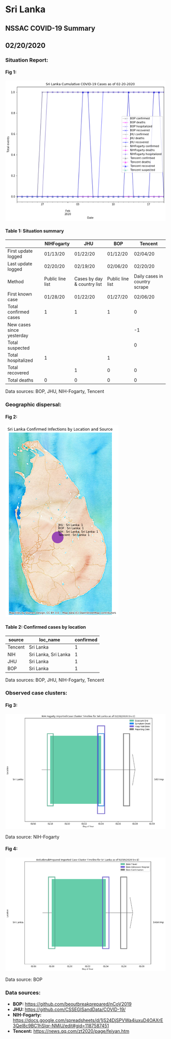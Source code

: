 # Sri Lanka
## NSSAC COVID-19 Summary
## 02/20/2020



### Situation Report:
#### Fig 1:
![Sri Lanka cases](../merged_histories/Sri_Lanka_merged_histories.png)

#### Table 1: Situation summary


|                           | NIHFogarty       | JHU                         | BOP              | Tencent                       |
|---------------------------|------------------|-----------------------------|------------------|-------------------------------|
| First update logged       | 01/13/20         | 01/22/20                    | 01/12/20         | 02/04/20                      |
| Last update logged        | 02/20/20         | 02/19/20                    | 02/06/20         | 02/20/20                      |
| Method                    | Public line list | Cases by day & country list | Public line list | Daily cases in country scrape |
| First known case          | 01/28/20         | 01/22/20                    | 01/27/20         | 02/06/20                      |
| Total confirmed cases     | 1                | 1                           | 1                | 0                             |
| New cases since yesterday |                  |                             |                  | -1                            |
| Total suspected           |                  |                             |                  | 0                             |
| Total hospitalized        | 1                |                             | 1                |                               |
| Total recovered           |                  | 1                           | 0                | 0                             |
| Total deaths              | 0                | 0                           | 0                | 0                             |

Data sources: BOP, JHU, NIH-Fogarty, Tencent


### Geographic dispersal:
#### Fig 2:
![Sri Lanka mapped](../case_locs/Sri_Lanka_case_locs.png)

#### Table 2: Confirmed cases by location


| source   | loc_name             |   confirmed |
|----------|----------------------|-------------|
| Tencent  | Sri Lanka            |           1 |
| NIH      | Sri Lanka, Sri Lanka |           1 |
| JHU      | Sri Lanka            |           1 |
| BOP      | Sri Lanka            |           1 |

Data sources: BOP, JHU, NIH-Fogarty, Tencent


### Observed case clusters:
#### Fig 3:
![Sri Lanka cases](../cluster_analysis/Sri_Lanka_imported_cases_NIHFogarty.png)



Data source: NIH-Fogarty


#### Fig 4:
![Sri Lanka cases](../cluster_analysis/Sri_Lanka_imported_cases_BOP.png)



Data source: BOP


### Data sources:
* **BOP:** https://github.com/beoutbreakprepared/nCoV2019
* **JHU:** https://github.com/CSSEGISandData/COVID-19/
* **NIH-Fogarty:** https://docs.google.com/spreadsheets/d/1jS24DjSPVWa4iuxuD4OAXrE3QeI8c9BC1hSlqr-NMiU/edit#gid=1187587451
* **Tencent:** https://news.qq.com/zt2020/page/feiyan.htm